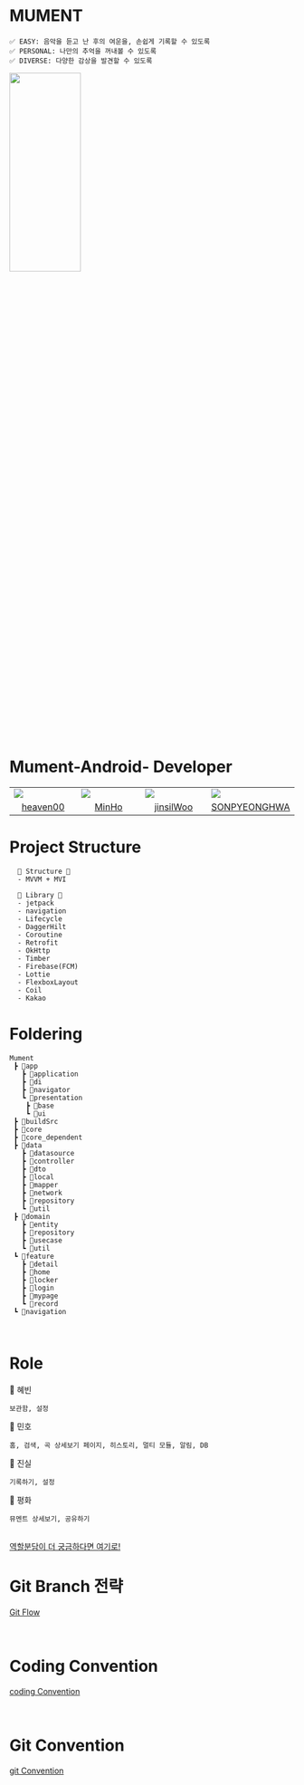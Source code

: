# MUMENT
```
✅ EASY: 음악을 듣고 난 후의 여운을, 손쉽게 기록할 수 있도록
✅ PERSONAL: 나만의 추억을 꺼내볼 수 있도록
✅ DIVERSE: 다양한 감상을 발견할 수 있도록
```


<img src = "https://user-images.githubusercontent.com/69586104/178380257-b0255f93-0fa3-4b7b-a4f0-42c6af170b1b.png" width = 50%, height=30%/>


# Mument-Android- Developer

<table align="center" style = "table-layout: auto; width: 100%; table-layout: fixed;">
  <colgroup>
    <col style="width:25%"/>
    <col style="width:25%"/>
    <col style="width:25%"/>
    <col style="width:25%"/>
  </colgroup>
  <tr>
    <td>
      <img src= "https://user-images.githubusercontent.com/69586104/178381004-2a2b34f8-67ab-425a-a179-a020d87d8215.jpg"/> 
    </td>
    <td>
      <img src="https://user-images.githubusercontent.com/69586104/178381077-429f4291-1dbb-499c-a4de-7c763e8348bb.jpg"/> 
    </td>
    <td>
      <img src="https://user-images.githubusercontent.com/69586104/178381113-66def19e-9507-4a17-a271-a325acc34ec4.jpg"/> 
    </td>
    <td>
      <img src="https://user-images.githubusercontent.com/69586104/178381184-ea7619d8-3e23-444b-b978-22abe7de30d5.jpg"/> 
    </td>
  </tr>
  <tr>
    <td align="center">
     <a href="https://github.com/lhb8106">heaven00</a>
    </td>
    <td align="center">
     <a href="https://github.com/KkamSonLee">MinHo</a>
    </td>
    <td align="center">
     <a href="https://github.com/jinsilWoo">jinsilWoo</a>
    </td>
    <td align="center">
     <a href="https://github.com/SONPYEONGHWA">SONPYEONGHWA</a>
    </td>
  </tr>
</table>


# Project Structure
```
  🎵 Structure 🎵
  - MVVM + MVI

  🎵 Library 🎵
  - jetpack 
  - navigation 
  - Lifecycle 
  - DaggerHilt 
  - Coroutine 
  - Retrofit 
  - OkHttp
  - Timber
  - Firebase(FCM)
  - Lottie 
  - FlexboxLayout
  - Coil
  - Kakao
```


# Foldering
```
Mument
 ┣ 📂app
   ┣ 📂application
   ┣ 📂di
   ┣ 📂navigator
   ┗ 📂presentation
    ┣ 📂base
    ┗ 📂ui
 ┣ 📂buildSrc
 ┣ 📂core
 ┣ 📂core_dependent
 ┣ 📂data
   ┣ 📂datasource
   ┣ 📂controller
   ┣ 📂dto
   ┣ 📂local
   ┣ 📂mapper
   ┣ 📂network
   ┣ 📂repository
   ┗ 📂util
 ┣ 📂domain
   ┣ 📂entity
   ┣ 📂repository
   ┣ 📂usecase
   ┗ 📂util
 ┗ 📂feature
   ┣ 📂detail
   ┣ 📂home
   ┣ 📂locker
   ┣ 📂login
   ┣ 📂mypage
   ┗ 📂record
 ┗ 📂navigation
   
 

 ```

# Role

🎼 혜빈
 ```
 보관함, 설정
 ```

🎼 민호
 ```
 홈, 검색, 곡 상세보기 페이지, 히스토리, 멀티 모듈, 알림, DB
 ```

🎼 진실
 ```
기록하기, 설정
 ```

🎼 평화
 ```
 뮤멘트 상세보기, 공유하기
 ```

<br>
<a href="https://destiny-plum-124.notion.site/a1ebcca8e8634731a879a4a069f94919"> 역할분담이 더 궁금하다면 여기로!</a>


# Git Branch 전략
 <a href="https://techblog.woowahan.com/2553/"> Git Flow</a>

 <br>

# Coding Convention
 <a href="https://www.notion.so/Coding-Convention-a5657ac2f823408da02a0235ada8ede1"> coding Convention</a>

 <br>

# Git Convention
 <a href="https://www.notion.so/Git-Convention-dc817b278de84a03adc385722e2b9175"> git Convention</a>
   
  
    
